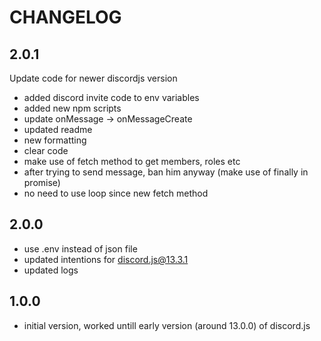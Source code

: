 # CHANGELOG

## 2.0.1

Update code for newer discordjs version

- added discord invite code to env variables
- added new npm scripts
- update onMessage -> onMessageCreate
- updated readme
- new formatting
- clear code
- make use of fetch method to get members, roles etc
- after trying to send message, ban him anyway (make use of finally in promise)
- no need to use loop since new fetch method

## 2.0.0

- use .env instead of json file
- updated intentions for discord.js@13.3.1
- updated logs

## 1.0.0

- initial version, worked untill early version (around 13.0.0) of discord.js
